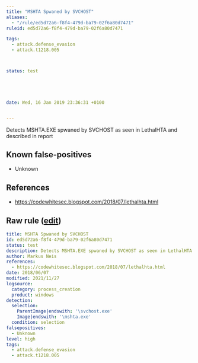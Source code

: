 ```yaml
---
title: "MSHTA Spwaned by SVCHOST"
aliases:
  - "/rule/ed5d72a6-f8f4-479d-ba79-02f6a80d7471"
ruleid: ed5d72a6-f8f4-479d-ba79-02f6a80d7471

tags:
  - attack.defense_evasion
  - attack.t1218.005



status: test





date: Wed, 16 Jan 2019 23:36:31 +0100


---
```


Detects MSHTA.EXE spwaned by SVCHOST as seen in LethalHTA and described in report

<!--more-->


## Known false-positives

* Unknown



## References

* https://codewhitesec.blogspot.com/2018/07/lethalhta.html


## Raw rule ([edit](https://github.com/SigmaHQ/sigma/edit/master/rules/windows/process_creation/proc_creation_win_lethalhta.yml))
```yaml
title: MSHTA Spwaned by SVCHOST
id: ed5d72a6-f8f4-479d-ba79-02f6a80d7471
status: test
description: Detects MSHTA.EXE spwaned by SVCHOST as seen in LethalHTA and described in report
author: Markus Neis
references:
  - https://codewhitesec.blogspot.com/2018/07/lethalhta.html
date: 2018/06/07
modified: 2021/11/27
logsource:
  category: process_creation
  product: windows
detection:
  selection:
    ParentImage|endswith: '\svchost.exe'
    Image|endswith: '\mshta.exe'
  condition: selection
falsepositives:
  - Unknown
level: high
tags:
  - attack.defense_evasion
  - attack.t1218.005

```
